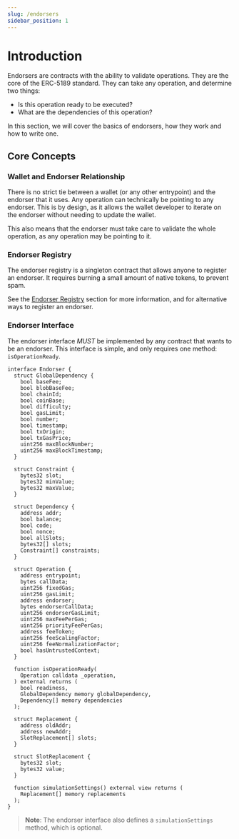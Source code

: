 ```yaml
---
slug: /endorsers
sidebar_position: 1
---
```


# Introduction

Endorsers are contracts with the ability to validate operations. They are the core of the ERC-5189 standard. They can take any operation, and determine two things:

- Is this operation ready to be executed?
- What are the dependencies of this operation?

In this section, we will cover the basics of endorsers, how they work and how to write one.

## Core Concepts

### Wallet and Endorser Relationship

There is no strict tie between a wallet (or any other entrypoint) and the endorser that it uses. Any operation can technically be pointing to any endorser. This is by design, as it allows the wallet developer to iterate on the endorser without needing to update the wallet.

This also means that the endorser must take care to validate the whole operation, as any operation may be pointing to it.

### Endorser Registry

The endorser registry is a singleton contract that allows anyone to register an endorser. It requires burning a small amount of native tokens, to prevent spam.

See the [Endorser Registry](./endorser-registry.md) section for more information, and for alternative ways to register an endorser.

### Endorser Interface

The endorser interface *MUST* be implemented by any contract that wants to be an endorser. This interface is simple, and only requires one method: `isOperationReady`.

```solidity
interface Endorser {
  struct GlobalDependency {
    bool baseFee;
    bool blobBaseFee;
    bool chainId;
    bool coinBase;
    bool difficulty;
    bool gasLimit;
    bool number;
    bool timestamp;
    bool txOrigin;
    bool txGasPrice;
    uint256 maxBlockNumber;
    uint256 maxBlockTimestamp;
  }

  struct Constraint {
    bytes32 slot;
    bytes32 minValue;
    bytes32 maxValue;
  }

  struct Dependency {
    address addr;
    bool balance;
    bool code;
    bool nonce;
    bool allSlots;
    bytes32[] slots;
    Constraint[] constraints;
  }

  struct Operation {
    address entrypoint;
    bytes callData;
    uint256 fixedGas;
    uint256 gasLimit;
    address endorser;
    bytes endorserCallData;
    uint256 endorserGasLimit;
    uint256 maxFeePerGas;
    uint256 priorityFeePerGas;
    address feeToken;
    uint256 feeScalingFactor;
    uint256 feeNormalizationFactor;
    bool hasUntrustedContext;
  }

  function isOperationReady(
    Operation calldata _operation,
  ) external returns (
    bool readiness,
    GlobalDependency memory globalDependency,
    Dependency[] memory dependencies
  );

  struct Replacement {
    address oldAddr;
    address newAddr;
    SlotReplacement[] slots;
  }

  struct SlotReplacement {
    bytes32 slot;
    bytes32 value;
  }

  function simulationSettings() external view returns (
    Replacement[] memory replacements
  );
}
```

> **Note**: The endorser interface also defines a `simulationSettings` method, which is optional.
